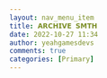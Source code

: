```yaml
---
layout: nav_menu_item
title: 𝗔𝗥𝗖𝗛𝗜𝗩𝗘 𝗦𝗠𝗧𝗛
date: 2022-10-27 11:34
author: yeahgamesdevs
comments: true
categories: [Primary]
---
```


